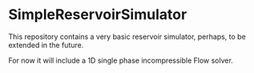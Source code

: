 # SimpleReservoirSimulator
This repository contains a very basic reservoir simulator, perhaps, to be extended in the future.

For now it will include a 1D single phase incompressible Flow solver.
